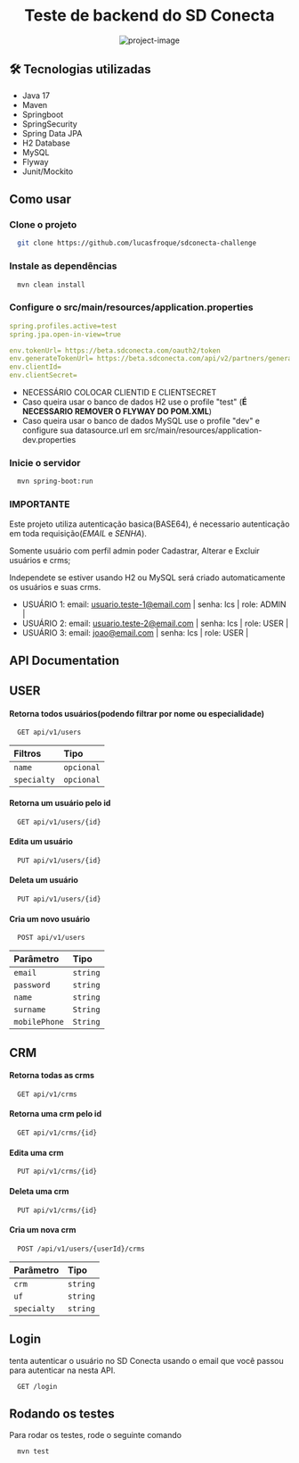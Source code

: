 <h1 align="center" id="title">Teste de backend do SD Conecta</h1>

<p align="center"><img src="https://socialify.git.ci/lucasfroque/sdconecta-challenge/image?language=1&amp;name=1&amp;owner=1&amp;pattern=Solid&amp;theme=Dark" alt="project-image"></p>

## 🛠 Tecnologias utilizadas

- Java 17
- Maven
- Springboot
- SpringSecurity
- Spring Data JPA
- H2 Database
- MySQL
- Flyway
- Junit/Mockito

## Como usar

### Clone o projeto

```bash
  git clone https://github.com/lucasfroque/sdconecta-challenge
```
### Instale as dependências

```bash
  mvn clean install
```
### Configure o src/main/resources/application.properties
```yaml
spring.profiles.active=test
spring.jpa.open-in-view=true

env.tokenUrl= https://beta.sdconecta.com/oauth2/token
env.generateTokenUrl= https://beta.sdconecta.com/api/v2/partners/generate-user-token
env.clientId=
env.clientSecret=
```
- NECESSÁRIO COLOCAR CLIENTID E CLIENTSECRET
- Caso queira usar o banco de dados H2 use o profile "test" (**É NECESSARIO REMOVER O FLYWAY DO POM.XML**)
- Caso queira usar o banco de dados MySQL use o profile "dev" e configure sua datasource.url em src/main/resources/application-dev.properties

### Inicie o servidor

```bash
  mvn spring-boot:run
```

### IMPORTANTE
Este projeto utiliza autenticação basica(BASE64), é necessario autenticação em toda requisição(*EMAIL* e *SENHA*).

Somente usuário com perfil admin poder Cadastrar, Alterar e Excluir usuários e crms;

Independete se estiver usando H2 ou MySQL será criado automaticamente os usuários e suas crms.

- USUÁRIO 1: 
  email: usuario.teste-1@email.com | senha: lcs | role: ADMIN |
- USUÁRIO 2: 
  email: usuario.teste-2@email.com | senha: lcs | role: USER | 
- USUÁRIO 3:
  email: joao@email.com | senha: lcs | role: USER |


## API Documentation

## USER

#### Retorna todos usuários(podendo filtrar por nome ou especialidade)
```http
  GET api/v1/users
```
| Filtros   | Tipo       |
| :---------- | :--------- | 
| `name`      | `opcional` | 
| `specialty`      | `opcional` | 


#### Retorna um usuário pelo id

```http
  GET api/v1/users/{id}
```

#### Edita um usuário

```http
  PUT api/v1/users/{id}
```
#### Deleta um usuário

```http
  PUT api/v1/users/{id}
```

#### Cria um novo usuário

```http
  POST api/v1/users
```

| Parâmetro   | Tipo       |
| :---------- | :--------- | 
| `email`      | `string` | 
| `password`      | `string` | 
| `name`      | `string` |
| `surname`      | `String` | 
| `mobilePhone`      | `String` | 

## CRM

#### Retorna todas as crms
```http
  GET api/v1/crms
```

#### Retorna uma crm pelo id

```http
  GET api/v1/crms/{id}
```

#### Edita uma crm

```http
  PUT api/v1/crms/{id}
```
#### Deleta uma crm

```http
  PUT api/v1/crms/{id}
```

#### Cria um nova crm

```http
  POST /api/v1/users/{userId}/crms
```

| Parâmetro   | Tipo       |
| :---------- | :--------- | 
| `crm`      | `string` | 
| `uf`      | `string` | 
| `specialty`      | `string` |

## Login

tenta autenticar o usuário no SD Conecta usando o email que você passou para autenticar na nesta API.

```http
  GET /login
```

## Rodando os testes

Para rodar os testes, rode o seguinte comando

```bash
  mvn test
```

  
